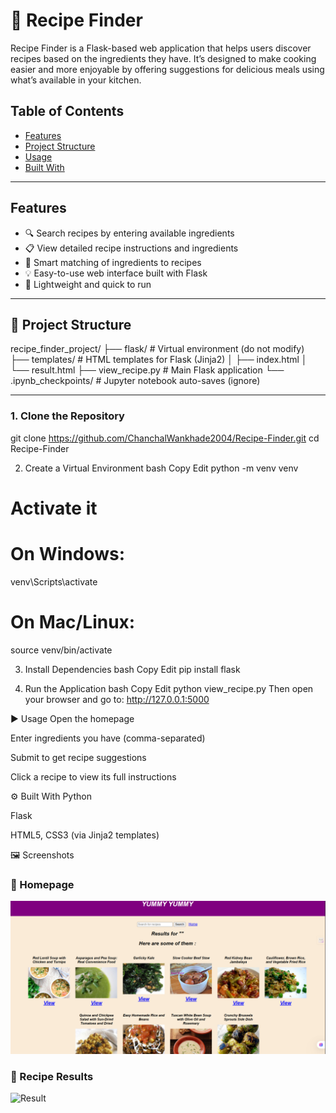 # 🍲 Recipe Finder

Recipe Finder is a Flask-based web application that helps users discover recipes based on the ingredients they have. 
It’s designed to make cooking easier and more enjoyable by offering suggestions for delicious meals using what’s available in your kitchen.


##  Table of Contents

- [Features](#-features)
- [Project Structure](#-project-structure)
- [Usage](#-usage)
- [Built With](#-built-with)

---

##  Features

- 🔍 Search recipes by entering available ingredients
- 📋 View detailed recipe instructions and ingredients
- 🧠 Smart matching of ingredients to recipes
- 💡 Easy-to-use web interface built with Flask
- 🚀 Lightweight and quick to run

---

## 📁 Project Structure

recipe_finder_project/
├── flask/ # Virtual environment (do not modify)
├── templates/ # HTML templates for Flask (Jinja2)
│ ├── index.html
│ └── result.html
├── view_recipe.py # Main Flask application
└── .ipynb_checkpoints/ # Jupyter notebook auto-saves (ignore)

---

### 1. Clone the Repository

git clone https://github.com/ChanchalWankhade2004/Recipe-Finder.git
cd Recipe-Finder

2. Create a Virtual Environment
bash
Copy
Edit
python -m venv venv
# Activate it
# On Windows:
venv\Scripts\activate
# On Mac/Linux:
source venv/bin/activate

3. Install Dependencies
bash
Copy
Edit
pip install flask

5. Run the Application
bash
Copy
Edit
python view_recipe.py
Then open your browser and go to:
http://127.0.0.1:5000

▶️ Usage
Open the homepage

Enter ingredients you have (comma-separated)

Submit to get recipe suggestions

Click a recipe to view its full instructions

⚙️ Built With
Python

Flask

HTML5, CSS3 (via Jinja2 templates)

🖼 Screenshots
### 🔹 Homepage
![Homepage](homepage.png)

### 🔹 Recipe Results
![Result](result1,png)



